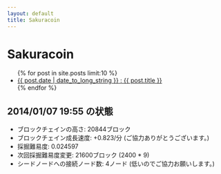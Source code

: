 ```yaml
---
layout: default
title: Sakuracoin
---
```


# Sakuracoin

<ul>
{% for post in site.posts limit:10 %}
<li>
<a href="/sakuracoin/{{post.url}}">{{ post.date | date_to_long_string }} : {{ post.title }}</a>
</li>
{% endfor %}
</ul>

## 2014/01/07 19:55 の状態

* ブロックチェインの高さ: 20844ブロック
* ブロックチェイン成長速度: +0.823/分 (ご協力ありがとうございます。)
* 採掘難易度: 0.024597
* 次回採掘難易度変更: 21600ブロック (2400 * 9)
* シードノードへの接続ノード数: 4ノード (低いのでご協力お願いします。)
